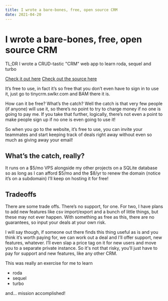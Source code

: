 ```yaml
---
title: I wrote a bare-bones, free, open source CRM
date: 2021-04-20
---
```


# I wrote a bare-bones, free, open source CRM

TL;DR I wrote a CRUD-tastic "CRM" web app to learn roda, sequel and turbo

[Check it out here](https://tinycrm.swlkr.com)
[Check out the source here](https://github.com/swlkr/tinycrm)

It’s free to use, in fact it’s so free that you don’t even have to sign in to use it, just go to tinycrm.swlkr.com and BAM there it is.

How can it be free? What’s the catch? Well the catch is that very few people (if anyone) will use it, so there’s no point to try to charge money if no one is going to pay me. If you take that further, logically, there’s not even a point to make people sign up if no one is even going to use it!

So when you go to the website, it’s free to use, you can invite your teammates and start keeping track of deals right away without even so much as giving away your email!

## What’s the catch, really?

It runs on a $5/mo VPS alongside my other projects on a SQLite database so as long as I can afford $5/mo and the $8/yr to renew the domain (notice it’s on a subdomain) I’ll keep on hosting it for free!

## Tradeoffs

There are some trade offs. There’s no support, for one. For two, I have plans to add new features like csv import/export and a bunch of little things, but these may not ever happen. With something as free as this, there are no guarantees, so input your deals at your own risk.

I will say though, if someone out there finds this thing useful as is and you think it’s worth paying for, we can work out a deal and I’ll offer support, new features, whatever. I’ll even slap a price tag on it for new users and move you to a separate private instance. So it's not that risky, you’ll just have to pay for support and new features, like any other CRM.

This was really an exercise for me to learn

- roda
- sequel
- turbo

and... mission accomplished!
